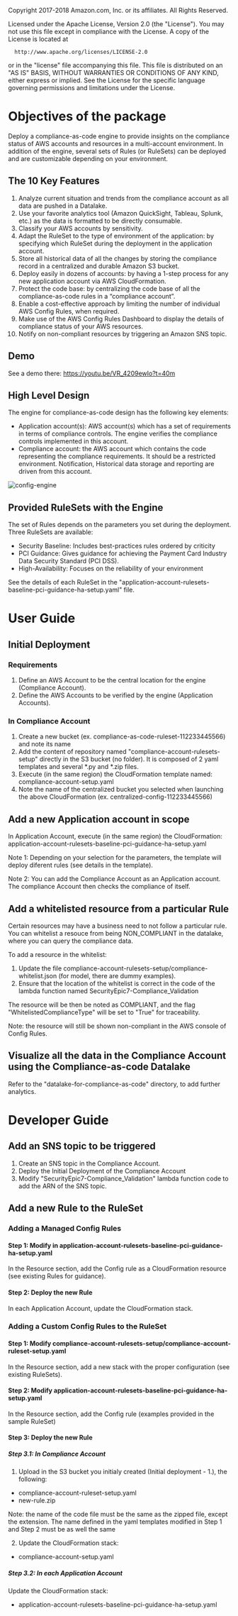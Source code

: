   Copyright 2017-2018 Amazon.com, Inc. or its affiliates. All Rights Reserved.
  
  Licensed under the Apache License, Version 2.0 (the "License").
  You may not use this file except in compliance with the License.
  A copy of the License is located at
  
      http://www.apache.org/licenses/LICENSE-2.0
  
  or in the "license" file accompanying this file. This file is distributed 
  on an "AS IS" BASIS, WITHOUT WARRANTIES OR CONDITIONS OF ANY KIND, either 
  express or implied. See the License for the specific language governing 
  permissions and limitations under the License.

# Objectives of the package
Deploy a compliance-as-code engine to provide insights on the compliance status of AWS accounts and resources in a multi-account environment. In addition of the engine, several sets of Rules (or RuleSets) can be deployed and are customizable depending on your environment.

## The 10 Key Features
1. Analyze current situation and trends from the compliance account as all data are pushed in a Datalake.
2. Use your favorite analytics tool (Amazon QuickSight, Tableau, Splunk, etc.) as the data is formatted to be directly consumable.
3. Classify your AWS accounts by sensitivity.
4. Adapt the RuleSet to the type of environment of the application: by specifying which RuleSet during the deployment in the application account.
5. Store all historical data of all the changes by storing the compliance record in a centralized and durable Amazon S3 bucket.
6. Deploy easily in dozens of accounts: by having a 1-step process for any new application account via AWS CloudFormation.
7. Protect the code base: by centralizing the code base of all the compliance-as-code rules in a “compliance account”.
8. Enable a cost-effective approach by limiting the number of individual AWS Config Rules, when required.
9. Make use of the AWS Config Rules Dashboard to display the details of compliance status of your AWS resources. 
10. Notify on non-compliant resources by triggering an Amazon SNS topic.

## Demo
See a demo there: https://youtu.be/VR_4209ewIo?t=40m

## High Level Design
The engine for compliance-as-code design has the following key elements:
- Application account(s): AWS account(s) which has a set of requirements in terms of compliance controls. The engine verifies the compliance controls implemented in this account.
- Compliance account: the AWS account which contains the code representing the compliance requirements. It should be a restricted environment. Notification, Historical data storage and reporting are driven from this account.

<img src="docs/images/engine_hl.png" alt="config-engine">

## Provided RuleSets with the Engine
The set of Rules depends on the parameters you set during the deployment. Three RuleSets are available:
- Security Baseline: Includes best-practices rules ordered by criticity
- PCI Guidance: Gives guidance for achieving the Payment Card Industry Data Security Standard (PCI DSS).
- High-Availability: Focuses on the reliability of your environment

See the details of each RuleSet in the "application-account-rulesets-baseline-pci-guidance-ha-setup.yaml" file.

# User Guide

## Initial Deployment

### Requirements
1. Define an AWS Account to be the central location for the engine (Compliance Account).
2. Define the AWS Accounts to be verified by the engine (Application Accounts).

### In Compliance Account
1. Create a new bucket (ex. compliance-as-code-ruleset-112233445566) and note its name
2. Add the content of repository named "compliance-account-rulesets-setup" directly in the S3 bucket (no folder). It is composed of 2 yaml templates and several *.py and *.zip files.
3. Execute (in the same region) the CloudFormation template named: compliance-account-setup.yaml
4. Note the name of the centralized bucket you selected when launching the above CloudFormation (ex. centralized-config-112233445566)

## Add a new Application account in scope

In Application Account, execute (in the same region) the CloudFormation: application-account-rulesets-baseline-pci-guidance-ha-setup.yaml

Note 1: Depending on your selection for the parameters, the template will deploy diferent rules (see details in the template).

Note 2: You can add the Compliance Account as an Application account. The compliance Account then checks the compliance of itself.

## Add a whitelisted resource from a particular Rule

Certain resources may have a business need to not follow a particular rule. You can whitelist a resouce from being NON_COMPLIANT in the datalake, where you can query the compliance data. 

To add a resource in the whitelist:
1. Update the file compliance-account-rulesets-setup/compliance-whitelist.json (for model, there are dummy examples).
2. Ensure that the location of the whitelist is correct in the code of the lambda function named SecurityEpic7-Compliance_Validation

The resource will be then be noted as COMPLIANT, and the flag "WhitelistedComplianceType" will be set to "True" for traceability.

Note: the resource will still be shown non-compliant in the AWS console of Config Rules. 

## Visualize all the data in the Compliance Account using the Compliance-as-code Datalake

Refer to the "datalake-for-compliance-as-code" directory, to add further analytics.

# Developer Guide

## Add an SNS topic to be triggered
1. Create an SNS topic in the Compliance Account.
2. Deploy the Initial Deployment of the Compliance Account 
3. Modify "SecurityEpic7-Compliance_Validation" lambda function code to add the ARN of the SNS topic. 

## Add a new Rule to the RuleSet

### Adding a Managed Config Rules

#### Step 1: Modify in application-account-rulesets-baseline-pci-guidance-ha-setup.yaml

In the Resource section, add the Config rule as a CloudFormation resource (see existing Rules for guidance).

#### Step 2: Deploy the new Rule

In each Application Account, update the CloudFormation stack.

### Adding a Custom Config Rules to the RuleSet

#### Step 1: Modify compliance-account-rulesets-setup/compliance-account-ruleset-setup.yaml

In the Resource section, add a new stack with the proper configuration (see existing RuleSets).

#### Step 2: Modify application-account-rulesets-baseline-pci-guidance-ha-setup.yaml

In the Resource section, add the Config rule (examples provided in the sample RuleSet)

#### Step 3: Deploy the new Rule

##### Step 3.1: In Compliance Account

1. Upload in the S3 bucket you initialy created (Initial deployment - 1.), the following:
- compliance-account-ruleset-setup.yaml
- new-rule.zip

Note: the name of the code file must be the same as the zipped file, except the extension. The name defined in the yaml templates modified in Step 1 and Step 2 must be as well the same

2. Update the CloudFormation stack:
- compliance-account-setup.yaml

##### Step 3.2: In each Application Account

Update the CloudFormation stack:
- application-account-rulesets-baseline-pci-guidance-ha-setup.yaml


